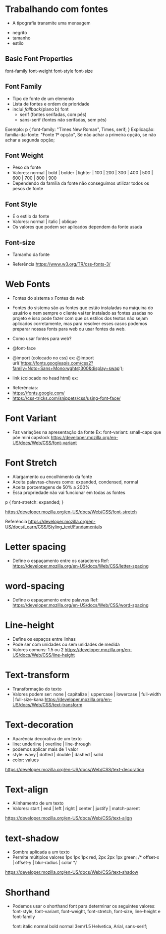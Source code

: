 # Trabalhando com fontes
* A tipografia transmite uma mensagem

- negrito
- tamanho
- estilo

## Basic Font Properties

font-family
font-weight
font-style
font-size


## Font Family

* Tipo de fonte de um elemento
* Lista de fontes e ordem de prioridade
* inclui *fallback*(plano b) font
    - serif (fontes serifadas, com pés)
    - sans-serif (fontes não serifadas, sem pés)

Exemplo:
p {
    font-family: "Times New Roman", Times, serif;
}
Explicação: 
    familia-da-fonte: "Fonte 1º opção", Se não achar a primeira opção, se não achar a segunda opção;


## Font Weight
* Peso da fonte
* Valores: normal | bold | bolder | lighter | 100 | 200 | 300 | 400 | 500 | 600 | 700 | 800 | 900
* Dependendo da família da fonte não conseguimos utilizar todos os pesos de fonte

## Font Style

* É o estilo da fonte
* Valores: normal | italic | oblique
* Os valores que podem ser aplicados dependem da fonte usada

## Font-size
* Tamanho da fonte

* Referência
https://www.w3.org/TR/css-fonts-3/



##### ###### 

# Web Fonts

* Fontes do sistema x Fontes da web

* Fontes do sistema são as fontes que estão instaladas na máquina do usuário e nem sempre o cliente vai ter instalado as fontes usadas no projeto e isso pode fazer com que os estilos dos textos não sejam aplicados corretamente, mas para resolver esses casos podemos preparar nossas fonts para web ou usar fontes da web.

* Como usar fontes para web?

* @font-face
* @import (colocado no css)
ex: 
@import url('https://fonts.googleapis.com/css2?family=Noto+Sans+Mono:wght@300&display=swap');
* link (colocado no head html)
ex: 
<link href="https://fonts.googleapis.com/css2?family=Noto+Sans+Mono:wght@300&display=swap" rel="stylesheet">


* Referências:
* https://fonts.google.com/
* https://css-tricks.com/snippets/css/using-font-face/

##### ###### 

# Font Variant
* Faz variações na apresentação da fonte
Ex: font-variant: small-caps
que põe mini capslock
https://developer.mozilla.org/en-US/docs/Web/CSS/font-variant


# Font Stretch

* Alargamento ou encolhimento da fonte
* Aceita palavras-chaves como: expanded, condensed, normal
* Aceita porcentagens de 50% a 200%
* Essa propriedade não vai funcionar em todas as fontes


p {
	font-stretch: expanded;
}

https://developer.mozilla.org/en-US/docs/Web/CSS/font-stretch

Referência
https://developer.mozilla.org/en-US/docs/Learn/CSS/Styling_text/Fundamentals


# Letter spacing
* Define o espaçamento entre os caracteres
        Ref: https://developer.mozilla.org/en-US/docs/Web/CSS/letter-spacing


# word-spacing
* Define o espaçamento entre palavras
    Ref: https://developer.mozilla.org/en-US/docs/Web/CSS/word-spacing

# Line-height
* Define os espaços entre linhas
* Pode ser com unidades ou sem unidades de medida
* Valores comuns: 1.5 ou 2
    https://developer.mozilla.org/en-US/docs/Web/CSS/line-height

# Text-transform
* Transformação do texto
* Valores podem ser: none | capitalize | uppercase | lowercase | full-width | full-size-kana
https://developer.mozilla.org/en-US/docs/Web/CSS/text-transform


# Text-decoration
* Aparência decorativa de um texto
* line: underline | overline | line-through
* podemos aplicar mais de 1 valor
* style: wavy | dotted | double | dashed | solid
* color: <color> values


https://developer.mozilla.org/en-US/docs/Web/CSS/text-decoration

# Text-align
* Alinhamento de um texto
* Valores: start | end | left | right | center | justify | match-parent


https://developer.mozilla.org/en-US/docs/Web/CSS/text-align


# text-shadow
* Sombra aplicada a um texto
* Permite múltiplos valores
1px 1px 1px red,
2px 2px 1px green;
/* offset-x | offset-y | blur-radius | color */

https://developer.mozilla.org/en-US/docs/Web/CSS/text-shadow


# Shorthand
* Podemos usar o shorthand font para determinar os seguintes valores: 
font-style, font-variant, font-weight, font-stretch, font-size, line-height e font-family
  
  font: italic normal bold normal 3em/1.5 Helvetica, Arial, sans-serif;
